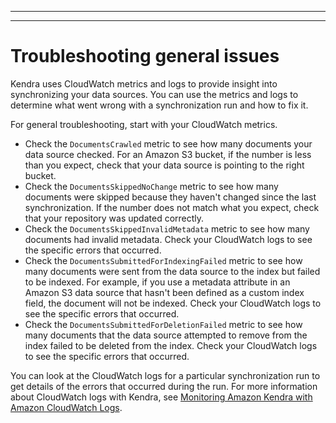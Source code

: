 --------

--------

# Troubleshooting general issues<a name="troubleshooting-general"></a>

Kendra uses CloudWatch metrics and logs to provide insight into synchronizing your data sources\. You can use the metrics and logs to determine what went wrong with a synchronization run and how to fix it\. 

For general troubleshooting, start with your CloudWatch metrics\. 
+ Check the `DocumentsCrawled` metric to see how many documents your data source checked\. For an Amazon S3 bucket, if the number is less than you expect, check that your data source is pointing to the right bucket\.
+ Check the `DocumentsSkippedNoChange` metric to see how many documents were skipped because they haven't changed since the last synchronization\. If the number does not match what you expect, check that your repository was updated correctly\. 
+ Check the `DocumentsSkippedInvalidMetadata` metric to see how many documents had invalid metadata\. Check your CloudWatch logs to see the specific errors that occurred\.
+ Check the `DocumentsSubmittedForIndexingFailed` metric to see how many documents were sent from the data source to the index but failed to be indexed\. For example, if you use a metadata attribute in an Amazon S3 data source that hasn't been defined as a custom index field, the document will not be indexed\. Check your CloudWatch logs to see the specific errors that occurred\.
+ Check the `DocumentsSubmittedForDeletionFailed` metric to see how many documents that the data source attempted to remove from the index failed to be deleted from the index\. Check your CloudWatch logs to see the specific errors that occurred\.

You can look at the CloudWatch logs for a particular synchronization run to get details of the errors that occurred during the run\. For more information about CloudWatch logs with Kendra, see [Monitoring Amazon Kendra with Amazon CloudWatch Logs](cloudwatch-logs.md)\.